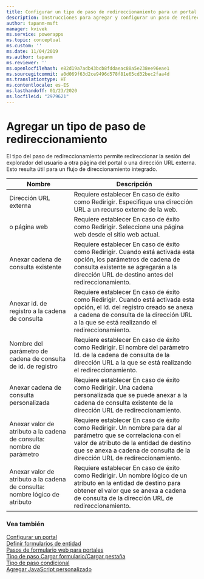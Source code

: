 ```yaml
---
title: Configurar un tipo de paso de redireccionamiento para un portal | MicrosoftDocs
description: Instrucciones para agregar y configurar un paso de redireccionamiento para un portal.
author: tapanm-msft
manager: kvivek
ms.service: powerapps
ms.topic: conceptual
ms.custom: ''
ms.date: 11/04/2019
ms.author: tapanm
ms.reviewer: ''
ms.openlocfilehash: e82d19a7adb43bcb8fddaeac88a5e238ee96eae1
ms.sourcegitcommit: a0d069f63d2ce9496d578f81e65cd32bec2faa4d
ms.translationtype: HT
ms.contentlocale: es-ES
ms.lasthandoff: 01/23/2020
ms.locfileid: "2979621"
---
```

# <a name="add-a-redirect-step-type"></a>Agregar un tipo de paso de redireccionamiento

El tipo del paso de redireccionamiento permite redireccionar la sesión del explorador del usuario a otra página del portal o una dirección URL externa. Esto resulta útil para un flujo de direccionamiento integrado.

| Nombre                                                            | Descripción                                                                                                                                                                                  |
|-----------------------------------------------------------------|----------------------------------------------------------------------------------------------------------------------------------------------------------------------------------------------|
| Dirección URL externa                                                    | Requiere establecer En caso de éxito como Redirigir. Especifique una dirección URL a un recurso externo de la web.                                                                                                       |
| o página web                                                     | Requiere establecer En caso de éxito como Redirigir. Seleccione una página web desde el sitio web actual.                                                                                                             |
| Anexar cadena de consulta existente                                    | Requiere establecer En caso de éxito como Redirigir. Cuando está activada esta opción, los parámetros de cadena de consulta existente se agregarán a la dirección URL de destino antes del redireccionamiento.                                                 |
| Anexar id. de registro a la cadena de consulta                                | Requiere establecer En caso de éxito como Redirigir. Cuando está activada esta opción, el Id. del registro creado se anexa a cadena de consulta de la dirección URL a la que se está realizando el redireccionamiento.                                               |
| Nombre del parámetro de cadena de consulta de id. de registro                           | Requiere establecer En caso de éxito como Redirigir. El nombre del parámetro Id. de la cadena de consulta de la dirección URL a la que se está realizando el redireccionamiento.                                                                        |
| Anexar cadena de consulta personalizada                                      | Requiere establecer En caso de éxito como Redirigir. Una cadena personalizada que se puede anexar a la cadena de consulta existente de la dirección URL de redireccionamiento.                                                                  |
| Anexar valor de atributo a la cadena de consulta: nombre de parámetro         | Requiere establecer En caso de éxito como Redirigir. Un nombre para dar al parámetro que se correlaciona con el valor de atributo de la entidad de destino que se anexa a cadena de consulta de la dirección URL de redireccionamiento. |
| Anexar valor de atributo a la cadena de consulta: nombre lógico de atributo | Requiere establecer En caso de éxito como Redirigir. Un nombre lógico de un atributo en la entidad de destino para obtener el valor que se anexa a cadena de consulta de la dirección URL de redireccionamiento.                            |

### <a name="see-also"></a>Vea también

[Configurar un portal](configure-portal.md)  
[Definir formularios de entidad](entity-forms.md)  
[Pasos de formulario web para portales](web-form-steps.md)  
[Tipo de paso Cargar formulario/Cargar pestaña](load-form-step.md)  
[Tipo de paso condicional](add-conditional-step.md)  
[Agregar JavaScript personalizado](add-custom-javascript.md)  

